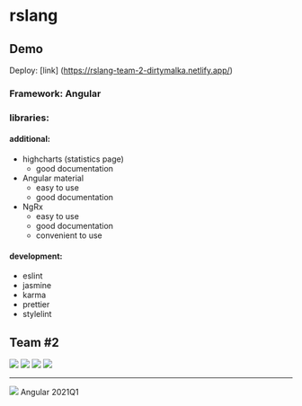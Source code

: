 # rslang

## Demo

Deploy: [link] (https://rslang-team-2-dirtymalka.netlify.app/)


### Framework: Angular

### libraries:
  
#### additional: 
  -  highcharts (statistics page)
     -  good documentation
  -  Angular material
     -  easy to use
     -  good documentation
  -  NgRx
      -  easy to use
      -  good documentation
      -  convenient to use
  
#### development:
  -  eslint
  -  jasmine
  -  karma
  -  prettier
  -  stylelint

## Team #2

[![](https://i.imgur.com/S0M6BGT.png)](https://github.com/Dirtymalka)
[![](https://i.imgur.com/Ao9hT6h.png)](https://github.com/jenia-shibkova)
[![](https://i.imgur.com/jZMlaRS.png)](https://github.com/maxim-tihomirov)
[![](https://i.imgur.com/2I1ayoW.png)](https://github.com/YuriySga)

---

[![](https://i.imgur.com/BOmznpF.png)](https://rs.school/) Angular 2021Q1
